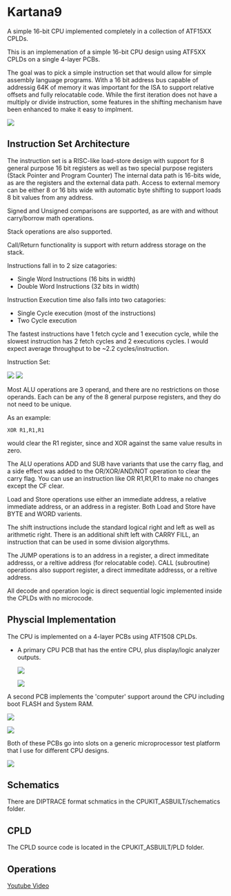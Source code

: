 # Kartana9
A simple 16-bit CPU implemented completely in a collection of ATF15XX CPLDs.

This is an implemenation of a simple 16-bit CPU design using ATF5XX CPLDs on a single  4-layer PCBs.   

The goal was to pick a simple instruction set that would allow for simple assembly language programs.  With a 16 bit address bus capable of addressig 64K of memory it was important for the ISA to support relative offsets and fully relocatable code.  While the first iteration does not have a multiply or divide instruction, some features in the shifting mechanism have been enhanced to make it easy to implment.

![](/images/IMG_6812.jpeg)

## Instruction Set Architecture

The instruction set is a RISC-like load-store design with support for 8 general purpose 16 bit registers as well as two special purpose registers (Stack Pointer and Program Counter)   The internal data path is 16-bits wide, as are the registers and the external data path.  Access to external memory can be either 8 or 16 bits wide with automatic byte shifting to support loads 8 bit values from any address. 

Signed and Unsigned comparisons are supported, as are with and without carry/borrow math operations.  

Stack operations are also supported.

Call/Return functionality is support with return address storage on the stack.

Instructions fall in to 2 size catagories:  
  - Single Word Instructions (16 bits in width)
  - Double Word Instructions (32 bits in width)

Instruction Execution time also falls into two catagories:
  - Single Cycle execution (most of the instructions)
  - Two Cycle execution 

The fastest instructions have 1 fetch cycle and 1 execution cycle, while the slowest instruction has 2 fetch cycles and 2 executions cycles. I would expect average throughput to be ~2.2 cycles/instruction.

Instruction Set:

![](/InstructionsA.jpg)
![](/InstructionsB.jpg)

Most ALU operations are 3 operand, and there are no restrictions on those operands.  Each can be any of the 8 general purpose registers, and they do not need to be unique.

As an example:

`XOR R1,R1,R1`

would clear the R1 register, since and XOR against the same value results in zero.

The ALU operations ADD and SUB have variants that use the carry flag, and a side effect was added to the OR/XOR/AND/NOT operation to clear the carry flag.   You can use an instruction like OR R1,R1,R1 to make no changes except the CF clear.

Load and Store operations use either an immediate address, a relative immediate address,  or an address in a register.  Both Load and Store have BYTE and WORD varients.

The shift instructions include the standard logical right and left as well as arithmetic right. There is an additional shift left with CARRY FILL, an instruction that can be used in some division algorythms.

The JUMP operations is to an address in a register, a direct immeditate addresss, or a reltive address (for relocatable code).  CALL (subroutine) operations also support register, a direct immeditate addresss, or a reltive address.

All decode and operation logic is direct sequential logic implemented inside the CPLDs with no microcode.  

## Physcial Implementation

The CPU is implemented on a 4-layer PCBs using ATF1508 CPLDs.  

- A primary CPU PCB that has the entire CPU, plus display/logic analyzer outputs.

  ![](/images/IMG_7430.jpeg)

  ![](/images/IMG_7434.jpeg)

A second PCB implements the 'computer' support around the CPU including boot FLASH and System RAM.

  ![](/images/IMG_7431.jpeg)

  ![](/images/IMG_7435.jpeg)

Both of these PCBs go into slots on a generic microprocessor test platform that I use for different CPU designs.

 ![](/images/IMG_7428.jpeg)

## Schematics

There are DIPTRACE format schmatics in the CPUKIT_ASBUILT/schematics folder. 

## CPLD

The CPLD source code is located in the CPUKIT_ASBUILT/PLD folder.

## Operations

[Youtube Video](https://youtu.be/H3OF3yWDvbs)






